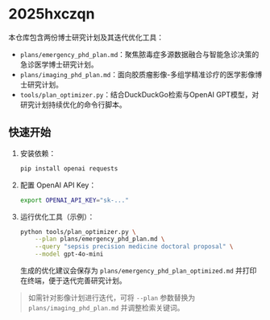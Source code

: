 # 2025hxczqn

本仓库包含两份博士研究计划及其迭代优化工具：

- `plans/emergency_phd_plan.md`：聚焦脓毒症多源数据融合与智能急诊决策的急诊医学博士研究计划。
- `plans/imaging_phd_plan.md`：面向胶质瘤影像-多组学精准诊疗的医学影像博士研究计划。
- `tools/plan_optimizer.py`：结合DuckDuckGo检索与OpenAI GPT模型，对研究计划持续优化的命令行脚本。

## 快速开始

1. 安装依赖：
   ```bash
   pip install openai requests
   ```
2. 配置 OpenAI API Key：
   ```bash
   export OPENAI_API_KEY="sk-..."
   ```
3. 运行优化工具（示例）：
   ```bash
   python tools/plan_optimizer.py \
       --plan plans/emergency_phd_plan.md \
       --query "sepsis precision medicine doctoral proposal" \
       --model gpt-4o-mini
   ```
   生成的优化建议会保存为 `plans/emergency_phd_plan_optimized.md` 并打印在终端，便于迭代完善研究计划。

> 如需针对影像计划进行迭代，可将 `--plan` 参数替换为 `plans/imaging_phd_plan.md` 并调整检索关键词。
